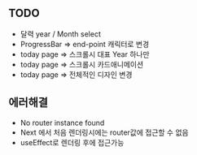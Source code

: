 ## TODO

- 달력 year / Month select
- ProgressBar => end-point 캐릭터로 변경
- today page => 스크롤시 대표 Year 하나만
- today page => 스크롤시 카드애니메이션
- today page => 전체적인 디자인 변경

## 에러해결

- No router instance found
- Next 에서 처음 렌더링시에는 router값에 접근할 수 없음
- useEffect로 렌더링 후에 접근가능
